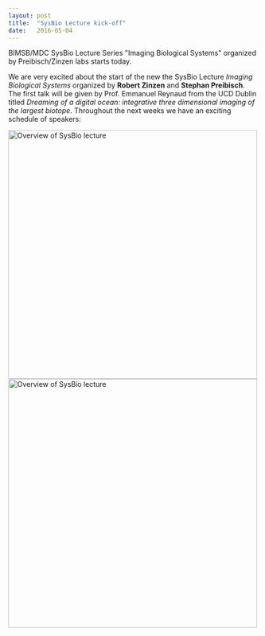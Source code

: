 ```yaml
---
layout: post
title:  "SysBio Lecture kick-off"
date:   2016-05-04    
---
```


BIMSB/MDC SysBio Lecture Series "Imaging Biological Systems" organized by Preibisch/Zinzen labs starts today.

We are very excited about the start of the new the SysBio Lecture *Imaging Biological Systems* organized by **Robert Zinzen** and **Stephan Preibisch**. The first talk will be given by Prof. Emmanuel Reynaud from the UCD Dublin titled *Dreaming of a digital ocean: integrative three dimensional imaging of the largest biotope*. Throughout the next weeks we have an exciting schedule of speakers:

<a href="{{ site.baseurl }}/assets/sysbio_plan.jpg" target="_blank"><img src="{{ site.baseurl }}/assets/sysbio_plan.jpg" height="500px" alt="Overview of SysBio lecture"></a>
<a href="{{ site.baseurl }}/assets/sysbio.jpg" target="_blank"><img src="{{ site.baseurl }}/assets/sysbio.jpg" height="500px" alt="Overview of SysBio lecture"></a>

